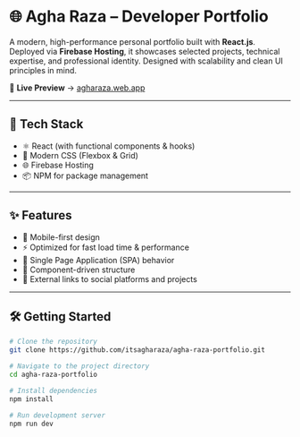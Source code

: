 # 🌐 Agha Raza – Developer Portfolio

A modern, high-performance personal portfolio built with **React.js**. Deployed via **Firebase Hosting**, it showcases selected projects, technical expertise, and professional identity. Designed with scalability and clean UI principles in mind.

🔗 **Live Preview** → [agharaza.web.app](https://agharaza.web.app)

---

## 🧰 Tech Stack

- ⚛️ React (with functional components & hooks)
- 💅 Modern CSS (Flexbox & Grid)
- 🌐 Firebase Hosting
- 📦 NPM for package management

---

## ✨ Features

- 📱  Mobile-first design
- ⚡ Optimized for fast load time & performance
- 🔄 Single Page Application (SPA) behavior
- 🧩 Component-driven structure
- 🔗 External links to social platforms and projects

---

## 🛠️ Getting Started

```bash
# Clone the repository
git clone https://github.com/itsagharaza/agha-raza-portfolio.git

# Navigate to the project directory
cd agha-raza-portfolio

# Install dependencies
npm install

# Run development server
npm run dev


